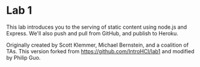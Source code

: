Lab 1
=====

This lab introduces you to the serving of static content using node.js and Express. We'll also push and pull from GitHub, and publish to Heroku.

Originally created by Scott Klemmer, Michael Bernstein, and a coalition of TAs. This version forked from https://github.com/IntroHCI/lab1 and modified by Philip Guo.
